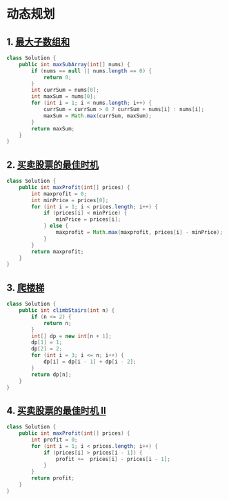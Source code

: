 # 动态规划

## 1. [最大子数组和](https://leetcode.cn/problems/maximum-subarray/)

```java
class Solution {
    public int maxSubArray(int[] nums) {
        if (nums == null || nums.length == 0) {
            return 0;
        }
        int currSum = nums[0];
        int maxSum = nums[0];
        for (int i = 1; i < nums.length; i++) {
            currSum = currSum > 0 ? currSum + nums[i] : nums[i];
            maxSum = Math.max(currSum, maxSum);
        }
        return maxSum;
    }
}
```

## 2. [买卖股票的最佳时机](https://leetcode.cn/problems/best-time-to-buy-and-sell-stock/)

```java
class Solution {
    public int maxProfit(int[] prices) {
        int maxprofit = 0;
        int minPrice = prices[0];
        for (int i = 1; i < prices.length; i++) {
            if (prices[i] < minPrice) {
                minPrice = prices[i];
            } else {
                maxprofit = Math.max(maxprofit, prices[i] - minPrice);
            }
        }
        return maxprofit;
    }
}
```

## 3. [爬楼梯](https://leetcode.cn/problems/climbing-stairs/)

```java
class Solution {
    public int climbStairs(int n) {
        if (n <= 2) {
            return n;
        }
        int[] dp = new int[n + 1];
        dp[1] = 1;
        dp[2] = 2;
        for (int i = 3; i <= n; i++) {
            dp[i] = dp[i - 1] + dp[i - 2];
        }
        return dp[n];
    }
}
```

## 4. [买卖股票的最佳时机 II](https://leetcode.cn/problems/best-time-to-buy-and-sell-stock-ii/)

```java
class Solution {
    public int maxProfit(int[] prices) {
        int profit = 0;
        for (int i = 1; i < prices.length; i++) {
            if (prices[i] > prices[i - 1]) {
                profit +=  prices[i] - prices[i - 1];
            }
        }
        return profit;
    }
}
```

